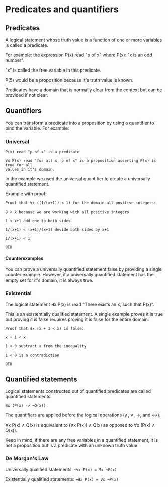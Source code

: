 # Predicates and quantifiers

## Predicates

A logical statement whose truth value is a function of one or more variables is called a predicate.

For example: the expression P(x) read "p of x" where P(x): "x is an odd number".

"x" is called the free variable in this predicate.

P(5) would be a proposition because it's truth value is known.

Predicates have a domain that is normally clear from the context but can be
provided if not clear.

## Quantifiers

You can transform a predicate into a proposition by using a quantifier to bind
the variable. For example:

### Universal

```
P(x) read "p of x" is a predicate

∀x P(x) read "for all x, p of x" is a proposition asserting P(x) is true for all
values in it's domain.
```

In the example we used the universal quantifier to create a universally
quantified statement.

Example with proof:

```
Proof that ∀x ((1/(x+1)) < 1) for the domain all positive integers:

0 < x because we are working with all positive integers

1 < x+1 add one to both sides

1/(x+1) < (x+1)/(x+1) devide both sides by x+1

1/(x+1) < 1

QED
```

#### Counterexamples

You can prove a universally quantified statement false by providing a single
counter example. However, if a universally quantified statement has the empty
set for it's domain, it is always true.

### Existential

The logical statement ∃x P(x) is read "There exists an x, such that P(x)".

This is an existentially qualified statement. A single example proves it is true
but proving it is false requires proving it is false for the entire domain.

```
Proof that ∃x (x + 1 < x) is false:

x + 1 < x

1 < 0 subtract x from the inequality

1 < 0 is a contradiction

QED
```

## Quantified statements

Logical statements constructed out of quantified predicates are called
quantified statements.

```
∃x (P(x) -> ¬Q(x))
```

The quantifiers are applied before the logical operations (∧, ∨, ->, and <->).

∀x P(x) ∧ Q(x) is equivalent to (∀x P(x)) ∧ Q(x) as opposed to ∀x (P(x) ∧ Q(x)).

Keep in mind, if there are any free variables in a quantified statement, it is
not a proposition but is a predicate with an unknown truth value.

### De Morgan's Law

Universally qualified statements: `¬∀x P(x) = ∃x ¬P(x)`

Existentially qualified statements: `¬∃x P(x) = ∀x ¬P(x)`
